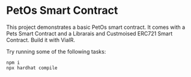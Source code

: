 # PetOs Smart Contract

This project demonstrates a basic PetOs smart contract. It comes with a Pets Smart Contract and a Librarais and Custmoised ERC721 Smart Contract. Build it with ViaIR.

Try running some of the following tasks:

```shell
npm i
npx hardhat compile

```
